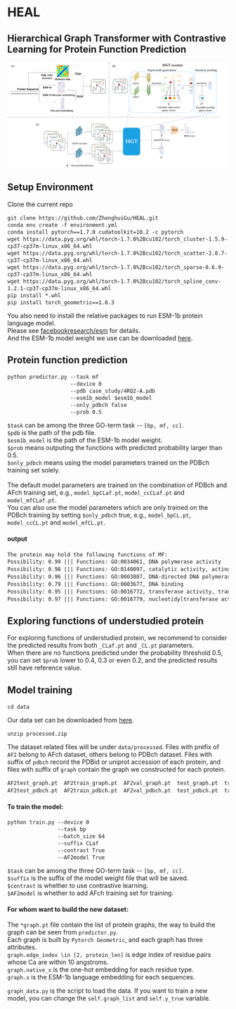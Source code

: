 HEAL
====
Hierarchical Graph Transformer with Contrastive Learning for Protein Function Prediction
---

<img src="model/GraphACL-BIO.png">

## Setup Environment

Clone the current repo

    git clone https://github.com/ZhonghuiGu/HEAL.git
    conda env create -f environment.yml
    conda install pytorch==1.7.0 cudatoolkit=10.2 -c pytorch
    wget https://data.pyg.org/whl/torch-1.7.0%2Bcu102/torch_cluster-1.5.9-cp37-cp37m-linux_x86_64.whl
    wget https://data.pyg.org/whl/torch-1.7.0%2Bcu102/torch_scatter-2.0.7-cp37-cp37m-linux_x86_64.whl
    wget https://data.pyg.org/whl/torch-1.7.0%2Bcu102/torch_sparse-0.6.9-cp37-cp37m-linux_x86_64.whl
    wget https://data.pyg.org/whl/torch-1.7.0%2Bcu102/torch_spline_conv-1.2.1-cp37-cp37m-linux_x86_64.whl
    pip install *.whl
    pip install torch_geometric==1.6.3

You also need to install the relative packages to run ESM-1b protein language model. \
Please see [facebookresearch/esm](https://github.com/facebookresearch/esm#getting-started-with-this-repo-) for details. \
And the ESM-1b model weight we use can be downloaded [here](https://dl.fbaipublicfiles.com/fair-esm/models/esm1b_t33_650M_UR50S.pt).


## Protein function prediction

    python predictor.py --task mf
                        --device 0 
                        --pdb case_study/4RQ2-A.pdb 
                        --esm1b_model $esm1b_model
                        --only_pdbch false
                        --prob 0.5

`$task` can be among the three GO-term task -- `[bp, mf, cc]`. \
`$pdb` is the path of the pdb file. \
`$esm1b_model` is the path of the ESM-1b model weight. \
`$prob` means outputing the functions with predicted probability larger than 0.5. \
`$only_pdbch` means using the model parameters trained on the PDBch training set solely.\
\
The default model parameters are trained on the combination of PDBch and AFch training set, e.g., `model_bpCLaf.pt`, `model_ccCLaf.pt` and `model_mfCLaf.pt`.\
You can also use the model parameters which are only trained on the PDBch training by setting `$only_pdbch` true, e.g., `model_bpCL.pt`, `model_ccCL.pt` and `model_mfCL.pt`.

#### output
```txt
The protein may hold the following functions of MF:
Possibility: 0.99 ||| Functions: GO:0034061, DNA polymerase activity
Possibility: 0.98 ||| Functions: GO:0140097, catalytic activity, acting on DNA
Possibility: 0.96 ||| Functions: GO:0003887, DNA-directed DNA polymerase activity
Possibility: 0.79 ||| Functions: GO:0003677, DNA binding
Possibility: 0.95 ||| Functions: GO:0016772, transferase activity, transferring phosphorus-containing groups
Possibility: 0.97 ||| Functions: GO:0016779, nucleotidyltransferase activity
```

## Exploring functions of understudied protein
For exploring functions of understudied protein, we recommend to consider the predicted results from both `_CLaf.pt` and `_CL.pt` parameters. \
When there are no functions predicted under the probability threshold 0.5, you can set `$prob` lower to 0.4, 0.3 or even 0.2, and the predicted results still have reference value.

## Model training

    cd data

Our data set can be downloaded from [here](https://disk.pku.edu.cn/link/AAD5055347F424437FBDDC37BCA4C7398E).

    unzip processed.zip

The dataset related files will be under `data/processed`. 
Files with prefix of `AF2` belong to AFch dataset, others belong to PDBch dataset.
Files with suffix of `pdbch` record the PDBid or uniprot accession of each protein, and files with suffix of `graph` contain the graph we constructed for each protein.  

```txt
AF2test_graph.pt  AF2train_graph.pt  AF2val_graph.pt  test_graph.pt  train_graph.pt  val_graph.pt
AF2test_pdbch.pt  AF2train_pdbch.pt  AF2val_pdbch.pt  test_pdbch.pt  train_pdbch.pt  val_pdbch.pt
```

#### To train the model:

    python train.py --device 0
                    --task bp 
                    --batch_size 64 
                    --suffix CLaf
                    --contrast True
                    --AF2model True   
                    
`$task` can be among the three GO-term task -- `[bp, mf, cc]`. \
`$suffix` is the suffix of the model weight file that will be saved. \
`$contrast` is whether to use contrastive learning. \
`$AF2model` is whether to add AFch training set for training.

#### For whom want to build the new dataset: 

The `*graph.pt` file contain the list of protein graphs, the way to build the graph can be seen from `predictor.py`. \
Each graph is built by `Pytorch Geometric`, and each graph has three attributes. \
`graph.edge_index \in [2, protein_len]` is edge index of residue pairs whose Ca are within 10 angstroms.\
`graph.native_x` is the one-hot embedding for each residue type. \
`graph.x` is the ESM-1b language embedding for each sequences.

`graph_data.py` is the script to load the data. If you want to train a new model, you can change the `self.graph_list` and `self.y_true` variable.
